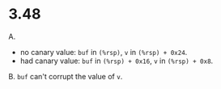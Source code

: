 # 3.48

A.

- no canary value: `buf` in `(%rsp)`, `v` in `(%rsp) + 0x24`.
- had canary value: `buf` in `(%rsp) + 0x16`, `v` in `(%rsp) + 0x8`.

B.  `buf` can't corrupt the value of `v`.

